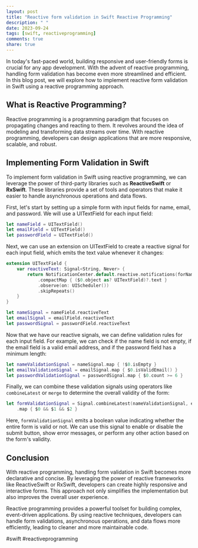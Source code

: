 ```yaml
---
layout: post
title: "Reactive form validation in Swift Reactive Programming"
description: " "
date: 2023-09-24
tags: [swift, reactiveprogramming]
comments: true
share: true
---
```


In today's fast-paced world, building responsive and user-friendly forms is crucial for any app development. With the advent of reactive programming, handling form validation has become even more streamlined and efficient. In this blog post, we will explore how to implement reactive form validation in Swift using a reactive programming approach.

## What is Reactive Programming?

Reactive programming is a programming paradigm that focuses on propagating changes and reacting to them. It revolves around the idea of modeling and transforming data streams over time. With reactive programming, developers can design applications that are more responsive, scalable, and robust.

## Implementing Form Validation in Swift

To implement form validation in Swift using reactive programming, we can leverage the power of third-party libraries such as **ReactiveSwift** or **RxSwift**. These libraries provide a set of tools and operators that make it easier to handle asynchronous operations and data flows.

First, let's start by setting up a simple form with input fields for name, email, and password. We will use a UITextField for each input field:

```swift
let nameField = UITextField()
let emailField = UITextField()
let passwordField = UITextField()
```

Next, we can use an extension on UITextField to create a reactive signal for each input field, which emits the text value whenever it changes:

```swift
extension UITextField {
    var reactiveText: Signal<String, Never> {
        return NotificationCenter.default.reactive.notifications(forName: UITextField.textDidChangeNotification, object: self)
            .compactMap { ($0.object as? UITextField)?.text }
            .observe(on: UIScheduler())
            .skipRepeats()
    }
}

let nameSignal = nameField.reactiveText
let emailSignal = emailField.reactiveText
let passwordSignal = passwordField.reactiveText
```

Now that we have our reactive signals, we can define validation rules for each input field. For example, we can check if the name field is not empty, if the email field is a valid email address, and if the password field has a minimum length:

```swift
let nameValidationSignal = nameSignal.map { !$0.isEmpty }
let emailValidationSignal = emailSignal.map { $0.isValidEmail() }
let passwordValidationSignal = passwordSignal.map { $0.count >= 6 }
```

Finally, we can combine these validation signals using operators like `combineLatest` or `merge` to determine the overall validity of the form:

```swift
let formValidationSignal = Signal.combineLatest(nameValidationSignal, emailValidationSignal, passwordValidationSignal)
    .map { $0 && $1 && $2 }
```

Here, `formValidationSignal` emits a boolean value indicating whether the entire form is valid or not. We can use this signal to enable or disable the submit button, show error messages, or perform any other action based on the form's validity.

## Conclusion

With reactive programming, handling form validation in Swift becomes more declarative and concise. By leveraging the power of reactive frameworks like ReactiveSwift or RxSwift, developers can create highly responsive and interactive forms. This approach not only simplifies the implementation but also improves the overall user experience.

Reactive programming provides a powerful toolset for building complex, event-driven applications. By using reactive techniques, developers can handle form validations, asynchronous operations, and data flows more efficiently, leading to cleaner and more maintainable code.

#swift #reactiveprogramming
